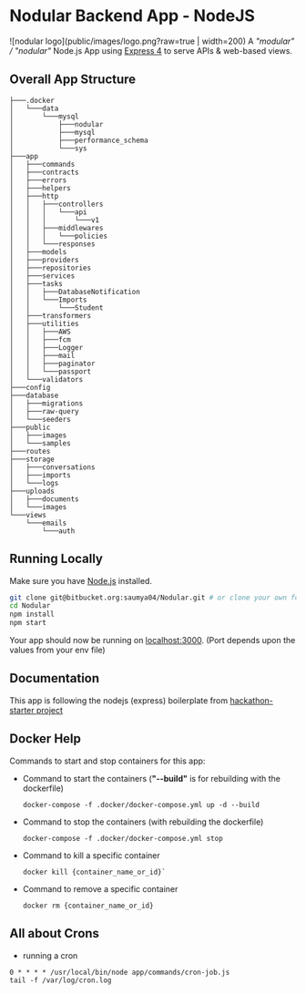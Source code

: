 # Nodular Backend App - NodeJS

![nodular logo](public/images/logo.png?raw=true | width=200)
A *"modular" / "nodular"* Node.js App using [Express 4](http://expressjs.com/) to serve APIs & web-based views.

## Overall App Structure

````
├───.docker
│   └───data
│       └───mysql
│           ├───nodular
│           ├───mysql
│           ├───performance_schema
│           └───sys
├───app
│   ├───commands
│   ├───contracts
│   ├───errors
│   ├───helpers
│   ├───http
│   │   ├───controllers
│   │   │   └───api
│   │   │       └───v1
│   │   ├───middlewares
│   │   │   └───policies
│   │   └───responses
│   ├───models
│   ├───providers
│   ├───repositories
│   ├───services
│   ├───tasks
│   │   ├───DatabaseNotification
│   │   └───Imports
│   │       └───Student
│   ├───transformers
│   ├───utilities
│   │   ├───AWS
│   │   ├───fcm
│   │   ├───Logger
│   │   ├───mail
│   │   ├───paginator
│   │   └───passport
│   └───validators
├───config
├───database
│   ├───migrations
│   ├───raw-query
│   └───seeders
├───public
│   ├───images
│   └───samples
├───routes
├───storage
│   ├───conversations
│   ├───imports
│   └───logs
├───uploads
│   ├───documents
│   └───images
└───views
    └───emails
        └───auth
````

## Running Locally

Make sure you have [Node.js](http://nodejs.org/) installed.

```sh
git clone git@bitbucket.org:saumya04/Nodular.git # or clone your own fork
cd Nodular
npm install
npm start
```

Your app should now be running on [localhost:3000](http://localhost:3000/). (Port depends upon the values from your env file)

## Documentation

This app is following the nodejs (express) boilerplate from [hackathon-starter project](https://github.com/sahat/hackathon-starter)

## Docker Help

Commands to start and stop containers for this app:

- Command to start the containers (**"--build"** is for rebuilding with the dockerfile)
    ````
    docker-compose -f .docker/docker-compose.yml up -d --build
    ````
- Command to stop the containers (with rebuilding the dockerfile)
    ````
    docker-compose -f .docker/docker-compose.yml stop
    ````
- Command to kill a specific container
    ````
    docker kill {container_name_or_id}`
    ````
- Command to remove a specific container
    ````
    docker rm {container_name_or_id}
    ````

## All about Crons


- running a cron

```
0 * * * * /usr/local/bin/node app/commands/cron-job.js
tail -f /var/log/cron.log

